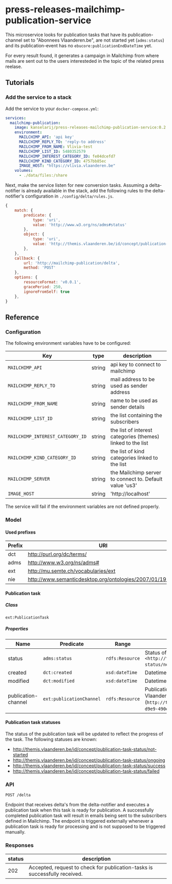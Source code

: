 # press-releases-mailchimp-publication-service

This microservice looks for publication tasks that have its publication-channel set to "Abonnees Vlaanderen.be", are not
started yet (`adms:status`) and its publication-event has no `ebucore:publicationEndDateTime` yet.

For every result found, it generates a campaign in Mailchimp from where mails are sent out to the users interesteded in the topic of the related press reelase.

## Tutorials
### Add the service to a stack
Add the service to your `docker-compose.yml`:

```yaml
services:
  mailchimp-publication:
    image: kanselarij/press-releases-mailchimp-publication-service:0.2.2
    environment:
      MAILCHIMP_API: 'api key'
      MAILCHIMP_REPLY_TO: 'reply-to address'
      MAILCHIMP_FROM_NAME: Vlivia-test
      MAILCHIMP_LIST_ID: 5480352579
      MAILCHIMP_INTEREST_CATEGORY_ID: fe04dcefd7
      MAILCHIMP_KIND_CATEGORY_ID: 4757bb85ec
      IMAGE_HOST: "https://vlivia.vlaanderen.be"
    volumes:
      - ./data/files:/share
```

Next, make the service listen for new conversion tasks. Assuming a delta-notifier is already available in the stack, add the following rules to the delta-notifier's configuration in `./config/delta/rules.js`.

```javascript
{
    match: {
        predicate: {
            type: 'uri',
            value: 'http://www.w3.org/ns/adms#status'
        },
        object: {
            type: 'uri',
            value: 'http://themis.vlaanderen.be/id/concept/publication-task-status/not-started'
        },
    },
    callback: {
        url: 'http://mailchimp-publication/delta',
        method: 'POST'
    },
    options: {
        resourceFormat: 'v0.0.1',
        gracePeriod: 250,
        ignoreFromSelf: true
    },
}
```

## Reference

### Configuration

The following environment variables have to be configured:

| Key | type | description |
|-----|------|---------|
| `MAILCHIMP_API` | string | api key to connect to mailchimp |
| `MAILCHIMP_REPLY_TO` | string | mail address to be used as sender address |
| `MAILCHIMP_FROM_NAME` | string | name to be used as sender details |
| `MAILCHIMP_LIST_ID` | string | the list containing the subscribers
| `MAILCHIMP_INTEREST_CATEGORY_ID` | string  | the list of interest categories (themes) linked to the list
| `MAILCHIMP_KIND_CATEGORY_ID` | string  | the list of kind categories linked to the list
| `MAILCHIMP_SERVER` | string  | the Mailchimp server to connect to. Default value 'us3'
| `IMAGE_HOST` | string | 'http://localhost' | Host the images in the mail template must be served from (must be accessible to the receivers of the email) |

The service will fail if the environment variables are not defined properly.


### Model

#### Used prefixes
| Prefix | URI                                                       |
|--------|-----------------------------------------------------------|
| dct    | http://purl.org/dc/terms/                                 |
| adms   | http://www.w3.org/ns/adms#                                |
| ext    | http://mu.semte.ch/vocabularies/ext                       |
| nie    | http://www.semanticdesktop.org/ontologies/2007/01/19/nie# |


#### Publication task
##### Class
`ext:PublicationTask`
##### Properties
| Name                | Predicate                | Range           | Definition                                                                                                                                                 |
|---------------------|--------------------------|-----------------|------------------------------------------------------------------------------------------------------------------------------------------------------------|
| status              | `adms:status`            | `rdfs:Resource` | Status of the publication task, having value `<http://themis.vlaanderen.be/id/concept/publication-task-status/not-started>` when this service is triggered |
| created             | `dct:created`            | `xsd:dateTime`  | Datetime of creation of the task                                                                                                                           |
| modified            | `dct:modified`           | `xsd:dateTime`  | Datetime of the last modification of the task                                                                                                              |
| publication-channel | `ext:publicationChannel` | `rdfs:Resource` | Publication channel related to the task. Only the 'Abonnees Vlaanderen.be' publication channel (`http://themis.vlaanderen.be/id/publicatiekanaal/c06c30f5-d9e9-490e-822c-43faa9d0b25e`) is of interest to this service                                              |


#### Publication task statuses
The status of the publication task will be updated to reflect the progress of the task. The following statuses are known:
* http://themis.vlaanderen.be/id/concept/publication-task-status/not-started
* http://themis.vlaanderen.be/id/concept/publication-task-status/ongoing
* http://themis.vlaanderen.be/id/concept/publication-task-status/success
* http://themis.vlaanderen.be/id/concept/publication-task-status/failed

### API
```
POST /delta
```
Endpoint that receives delta's from the delta-notifier and executes a publication task when this task is ready for publication. A successfully completed publication task will result in emails being sent to the subscribers defined in Mailchimp.
The endpoint is triggered externally whenever a publication task is ready for processing and is not supposed to be triggered manually.

### Responses

| status | description |
|-------|-------------|
| 202 | Accepted, request to check for publication-tasks is successfully received. |








